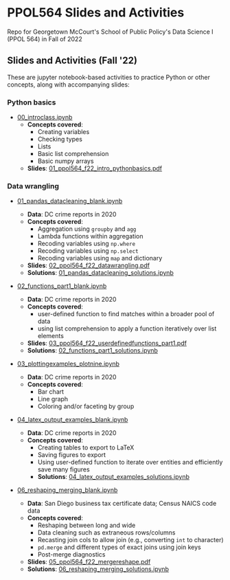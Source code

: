 # PPOL564 Slides and Activities

Repo for Georgetown McCourt's School of Public Policy's Data Science I (PPOL 564) in Fall of 2022


## Slides and Activities (Fall '22)

These are jupyter notebook-based activities to practice Python or other concepts, along with accompanying slides:

### Python basics

- [00_introclass.ipynb](https://github.com/rebeccajohnson88/PPOL564_slides_activities/blob/main/activities/fall_22/00_introclass.ipynb)
  - **Concepts covered**:
    - Creating variables
    - Checking types
    - Lists 
    - Basic list comprehension
    - Basic numpy arrays
  - **Slides**: [01_ppol564_f22_intro_pythonbasics.pdf](https://github.com/rebeccajohnson88/PPOL564_slides_activities/blob/main/slides/fall_22/01_ppol564_f22_intro_pythonbasics.pdf)

### Data wrangling

- [01_pandas_datacleaning_blank.ipynb](https://github.com/rebeccajohnson88/PPOL564_slides_activities/blob/main/activities/fall_22/01_pandas_datacleaning_blank.ipynb)
  - **Data**: DC crime reports in 2020
  - **Concepts covered**:
    - Aggregation using `groupby` and `agg`
    - Lambda functions within aggregation
    - Recoding variables using `np.where`
    - Recoding variables using `np.select`
    - Recoding variables using `map` and dictionary
  - **Slides**: [02_ppol564_f22_datawrangling.pdf](https://github.com/rebeccajohnson88/PPOL564_slides_activities/blob/main/slides/fall_22/02_ppol564_f22_datawrangling.pdf)
  - **Solutions**: [01_pandas_datacleaning_solutions.ipynb](https://github.com/rebeccajohnson88/PPOL564_slides_activities/blob/main/activities/fall_22/solutions/01_pandas_datacleaning_solutions.ipynb)

- [02_functions_part1_blank.ipynb](https://github.com/rebeccajohnson88/PPOL564_slides_activities/blob/main/activities/fall_22/02_functions_part1_blank.ipynb)
  - **Data**: DC crime reports in 2020
  - **Concepts covered**:
    - user-defined function to find matches within a broader pool of data
    - using list comprehension to apply a function iteratively over list elements 
   -  **Slides**: [03_ppol564_f22_userdefinedfunctions_part1.pdf](https://github.com/rebeccajohnson88/PPOL564_slides_activities/blob/main/slides/fall_22/03_ppol564_f22_userdefinedfunctions_part1.pdf)
   -  **Solutions**: [02_functions_part1_solutions.ipynb](https://github.com/rebeccajohnson88/PPOL564_slides_activities/blob/main/activities/fall_22/solutions/02_functions_part1_solutions.ipynb)
  
- [03_plottingexamples_plotnine.ipynb](https://github.com/rebeccajohnson88/PPOL564_slides_activities/blob/main/activities/fall_22/03_plottingexamples_plotnine.ipynb)
  - **Data**: DC crime reports in 2020
  - **Concepts covered**:
    - Bar chart
    - Line graph
    - Coloring and/or faceting by group
 
- [04_latex_output_examples_blank.ipynb](https://github.com/rebeccajohnson88/PPOL564_slides_activities/blob/main/activities/fall_22/04_latex_output_examples_blank.ipynb)
  - **Data**: DC crime reports in 2020
  - **Concepts covered**:
    - Creating tables to export to LaTeX
    - Saving figures to export
    - Using user-defined function to iterate over entities and efficiently save many figures
    - **Solutions**: [04_latex_output_examples_solutions.ipynb](https://github.com/rebeccajohnson88/PPOL564_slides_activities/blob/main/activities/fall_22/solutions/04_latex_output_examples_solutions.ipynb)


- [06_reshaping_merging_blank.ipynb](https://github.com/rebeccajohnson88/PPOL564_slides_activities/blob/main/activities/fall_22/06_reshaping_merging_blank.ipynb)
  - **Data**: San Diego business tax certificate data; Census NAICS code data
  - **Concepts covered**:
    - Reshaping between long and wide
    - Data cleaning such as extraneous rows/columns
    - Recasting join cols to allow join (e.g., converting `int` to character)
    - `pd.merge` and different types of exact joins using join keys
    - Post-merge diagnostics
   - **Slides**: [05_ppol564_f22_mergereshape.pdf](https://github.com/rebeccajohnson88/PPOL564_slides_activities/blob/main/slides/fall_22/05_ppol564_f22_mergereshape.pdf)
   - **Solutions**: [06_reshaping_merging_solutions.ipynb](https://github.com/rebeccajohnson88/PPOL564_slides_activities/blob/main/activities/fall_22/solutions/06_reshaping_merging_solutions.ipynb)
